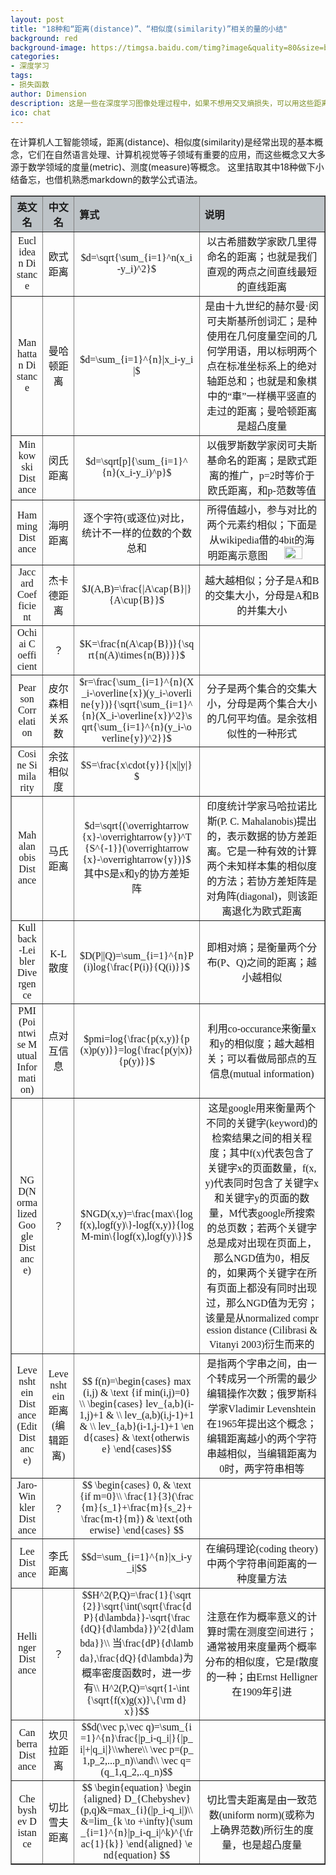 ```yaml
---
layout: post
title: "18种和“距离(distance)”、“相似度(similarity)”相关的量的小结"
background: red
background-image: https://timgsa.baidu.com/timg?image&quality=80&size=b9999_10000&sec=1535557261869&di=26fa8f88702fbc95ad0b102658c090b7&imgtype=0&src=http%3A%2F%2Fimg3.duitang.com%2Fuploads%2Fitem%2F201410%2F02%2F20141002195730_ywXJB.jpeg
categories: 
- 深度学习
tags: 
- 损失函数
author: Dimension
description: 这是一些在深度学习图像处理过程中，如果不想用交叉熵损失，可以用这些距离作为损失
ico: chat
---
```


在计算机人工智能领域，距离(distance)、相似度(similarity)是经常出现的基本概念，它们在自然语言处理、计算机视觉等子领域有重要的应用，而这些概念又大多源于数学领域的度量(metric)、测度(measure)等概念。 
这里拮取其中18种做下小结备忘，也借机熟悉markdown的数学公式语法。

<style>
table
{
    font-family:serif;
    width:100%;
    word-break:break-all; 
    word-wrap:break-all;
}
th
{
    background-color:#bdc3c7;
}
td,th
{
	text-align:center;
}
.left
{
    text-align:left;
    width:40%;
}
.equation
{
    text-align:left;
    width:40%;
}
.name_en{
    width:10%;
}
.name_cn{
    width:10%;
}
</style>

<table border="1">
<tr>
<th class="name_en">英文名</th>
<th class="name_cn">中文名</th>
<th class="equation">算式</th>
<th class="left">说明</th>
</tr>

<tr>
<td>Euclidean Distance</td>
<td>欧式距离</td>
<td>$d=\sqrt{\sum_{i=1}^n(x_i-y_i)^2}$</td>
<td>以古希腊数学家欧几里得命名的距离；也就是我们直观的两点之间直线最短的直线距离</td>
</tr>

<tr>
<td>Manhattan Distance</td>
<td>曼哈顿距离</td>
<td>$d=\sum_{i=1}^{n}|x_i-y_i|$</td>
<td>是由十九世纪的赫尔曼·闵可夫斯基所创词汇；是种使用在几何度量空间的几何学用语，用以标明两个点在标准坐标系上的绝对轴距总和；也就是和象棋中的“車”一样横平竖直的走过的距离；曼哈顿距离是超凸度量</td>
</tr>

<tr>
<td>Minkowski Distance</td>
<td>闵氏距离</td>
<td>$d=\sqrt[p]{\sum_{i=1}^{n}(x_i-y_i)^p}$</td>
<td>以俄罗斯数学家闵可夫斯基命名的距离；是欧式距离的推广，p=2时等价于欧氏距离，和p-范数等值</td>
</tr>

<tr>
<td>Hamming Distance</td>
<td>海明距离</td>
<td>逐个字符(或逐位)对比，统计不一样的位数的个数总和</td>
<td>所得值越小，参与对比的两个元素约相似；下面是从wikipedia借的4bit的海明距离示意图 <img src="{{site.baseurl}}/assets/images/2018-8-27/13.png" width="40%" height="40%"></td>
</tr>

<tr>
<td>Jaccard Coefficient</td>
<td>杰卡德距离</td>
<td>$J(A,B)=\frac{|A\cap{B}|}{A\cup{B}}$</td>
<td>越大越相似；分子是A和B的交集大小，分母是A和B的并集大小</td>
</tr>

<tr>
<td>Ochiai Coefficient</td>
<td>？</td>
<td>$K=\frac{n(A\cap{B})}{\sqrt{n(A)\times{n(B)}}}$</td>
<td></td>
</tr>

<tr>
<td>Pearson Correlation</td>
<td>皮尔森相关系数</td>
<td>$r=\frac{\sum_{i=1}^{n}(X_i-\overline{x})(y_i-\overline{y})}{\sqrt{\sum_{i=1}^{n}(X_i-\overline{x})^2}\sqrt{\sum_{i=1}^{n}(y_i-\overline{y})^2}}$</td>
<td>分子是两个集合的交集大小，分母是两个集合大小的几何平均值。是余弦相似性的一种形式</td>
</tr>

<tr>
<td>Cosine Similarity</td>
<td>余弦相似度</td>
<td>$S=\frac{x\cdot{y}}{|x||y|}$</td>
<td></td>
</tr>

<tr>
<td>Mahalanobis Distance</td>
<td>马氏距离</td>
<td>$d=\sqrt{(\overrightarrow{x}-\overrightarrow{y})^T{S^{-1}}(\overrightarrow{x}-\overrightarrow{y})}$<br>其中S是x和y的协方差矩阵</td>
<td>印度统计学家马哈拉诺比斯(P. C. Mahalanobis)提出的，表示数据的协方差距离。它是一种有效的计算两个未知样本集的相似度的方法；若协方差矩阵是对角阵(diagonal)，则该距离退化为欧式距离</td>
</tr>

<tr>
<td>Kullback-Leibler Divergence</td>
<td>K-L散度</td>
<td>$D(P||Q)=\sum_{i=1}^{n}P(i)log{\frac{P(i)}{Q(i)}}$</td>
<td>即相对熵；是衡量两个分布(P、Q)之间的距离；越小越相似</td>
</tr>

<tr>
<td>PMI(Pointwise Mutual Information)</td>
<td>点对互信息</td>
<td>$pmi=log{\frac{p(x,y)}{p(x)p(y)}}=log{\frac{p(y|x)}{p(y)}}$</td>
<td>利用co-occurance来衡量x和y的相似度；越大越相关；可以看做局部点的互信息(mutual information)</td>
</tr>

<tr>
<td>NGD(Normalized Google Distance)</td>
<td>？</td>
<td>$NGD(x,y)=\frac{max\{logf(x),logf(y)\}-logf(x,y)}{logM-min\{logf(x),logf(y)\}}$</td>
<td>这是google用来衡量两个不同的关键字(keyword)的检索结果之间的相关程度；其中f(x)代表包含了关键字x的页面数量，f(x,y)代表同时包含了关键字x和关键字y的页面的数量，M代表google所搜索的总页数；若两个关键字总是成对出现在页面上，那么NGD值为0，相反的，如果两个关键字在所有页面上都没有同时出现过，那么NGD值为无穷；该量是从normalized compression distance (Cilibrasi & Vitanyi 2003)衍生而来的</td>
</tr>

<tr>
<td>Levenshtein Distance(Edit Distance)</td>
<td>Levenshtein距离(编辑距离)</td>
<td>$$  f(n)=\begin{cases} 
max(i,j) & \text {if min(i,j)=0} \\ 
\begin{cases}
lev_{a,b}(i-1,j)+1 & \\
lev_(a,b)(i,j-1)+1 & \\
lev_{a,b}(i-1,j-1)+1
\end{cases} & \text{otherwise}
\end{cases}$$</td>
<td>是指两个字串之间，由一个转成另一个所需的最少编辑操作次数；俄罗斯科学家Vladimir Levenshtein在1965年提出这个概念；编辑距离越小的两个字符串越相似，当编辑距离为0时，两字符串相等</td>
</tr>

<tr>
<td>Jaro-Winkler Distance</td>
<td>？</td>
<td>$$
\begin{cases}
0, & \text{if m=0}\\
\frac{1}{3}(\frac{m}{s_1}+\frac{m}{s_2}+\frac{m-t}{m}) & \text{otherwise}
\end{cases}
$$</td>
<td></td>
</tr>

<tr>
<td>Lee Distance</td>
<td>李氏距离</td>
<td>$$d=\sum_{i=1}^{n}|x_i-y_i|$$</td>
<td>在编码理论(coding theory)中两个字符串间距离的一种度量方法</td>
</tr>

<tr>
<td>Hellinger Distance</td>
<td>？</td>
<td>$$H^2(P,Q)=\frac{1}{\sqrt{2}}\sqrt{\int(\sqrt{\frac{dP}{d\lambda}}-\sqrt{\frac{dQ}{d\lambda}})^2{d\lambda}}\\
当\frac{dP}{d\lambda},\frac{dQ}{d\lambda}为概率密度函数时，进一步有\\
H^2(P,Q)=\sqrt{1-\int{\sqrt{f(x)g(x)}\,{\rm d}x}}$$</td>
<td>注意在作为概率意义的计算时需在测度空间进行；通常被用来度量两个概率分布的相似度，它是f散度的一种；由Ernst Helligner在1909年引进</td>
</tr>

<tr>
<td>Canberra Distance</td>
<td>坎贝拉距离</td>
<td>$$d(\vec p,\vec q)=\sum_{i=1}^{n}\frac{|p_i-q_i|}{|p_i|+|q_i|}\\where\\
\vec p=(p_1,p_2,...p_n)\\and\\
\vec q=(q_1,q_2,..q_n)$$</td>
<td></td>
</tr>

<tr>
<td>Chebyshev Distance</td>
<td>切比雪夫距离</td>
<td>$$
\begin{equation}
\begin{aligned}
D_{Chebyshev}(p,q)&=max_{i}(|p_i-q_i|)\\
&=lim_{k \to +\infty}(\sum_{i=1}^{n}|p_i-q_i|^k)^{\frac{1}{k}}
\end{aligned}
\end{equation} 
$$</td>
<td>切比雪夫距离是由一致范数(uniform norm)(或称为上确界范数)所衍生的度量，也是超凸度量</td>
</tr>
</table>




